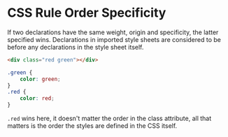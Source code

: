 # CSS Rule Order Specificity

If two declarations have the same weight, origin and specificity, the latter specified wins. Declarations in imported style sheets are considered to be before any declarations in the style sheet itself.

```html
<div class="red green"></div>
```

```css
.green {
    color: green;
}
.red {
    color: red;
}
```

`.red` wins here, it doesn't matter the order in the class attribute, all that matters is the order the styles are defined in the CSS itself.
